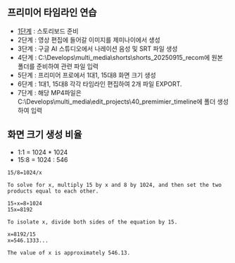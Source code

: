 ## 프리미어 타임라인 연습

- [1단계](https://github.com/futureleadet/toylearn_AI_multimedias/blob/main/quests/30_storyboard.md) : 스토리보드 준비 
- 2단계 : 영상 편집에 들어갈 이미지를 제미나이에서 생성
- 3단계 : 구글 AI 스튜디오에서 나레이션 음성 및 SRT 파일 생성
- 4단계 : C:\Develops\multi_media\shorts\shorts_20250915_recom에 원본 폴더를 준비하여 관련 파일 입력
- 5단계 : 프리미어 프로에서 1대1, 15대8 화면 크기 생성
- 6단계 : 1대1, 15대8 각각 타임라인 편집하여 2개 파일 EXPORT.
- 7단계 : 해당 MP4파일은 C:\Develops\multi_media\edit_projects\40_premimier_timeline에 폴더 생성하여 입력

## 화면 크기 생성 비율

- 1:1 = 1024 * 1024
- 15:8 = 1024 : 546
```
15/8=1024/x

To solve for x, multiply 15 by x and 8 by 1024, and then set the two products equal to each other.

15∗x=8∗1024
15x=8192

To isolate x, divide both sides of the equation by 15.

x=8192/15
x=546.1333...

The value of x is approximately 546.13.
```